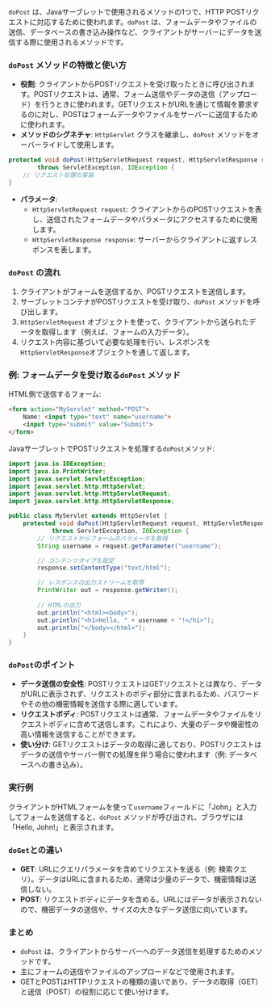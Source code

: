 `doPost` は、Javaサーブレットで使用されるメソッドの1つで、HTTP POSTリクエストに対応するために使われます。`doPost` は、フォームデータやファイルの送信、データベースの書き込み操作など、クライアントがサーバーにデータを送信する際に使用されるメソッドです。

### `doPost` メソッドの特徴と使い方
- **役割**: クライアントからPOSTリクエストを受け取ったときに呼び出されます。POSTリクエストは、通常、フォーム送信やデータの送信（アップロード）を行うときに使われます。GETリクエストがURLを通じて情報を要求するのに対し、POSTはフォームデータやファイルをサーバーに送信するために使われます。
- **メソッドのシグネチャ**: `HttpServlet` クラスを継承し、`doPost` メソッドをオーバーライドして使用します。

```java
protected void doPost(HttpServletRequest request, HttpServletResponse response)
        throws ServletException, IOException {
    // リクエスト処理の実装
}
```

- **パラメータ**:
  - `HttpServletRequest request`: クライアントからのPOSTリクエストを表し、送信されたフォームデータやパラメータにアクセスするために使用します。
  - `HttpServletResponse response`: サーバーからクライアントに返すレスポンスを表します。

### `doPost` の流れ
1. クライアントがフォームを送信するか、POSTリクエストを送信します。
2. サーブレットコンテナがPOSTリクエストを受け取り、`doPost` メソッドを呼び出します。
3. `HttpServletRequest` オブジェクトを使って、クライアントから送られたデータを取得します（例えば、フォームの入力データ）。
4. リクエスト内容に基づいて必要な処理を行い、レスポンスを`HttpServletResponse`オブジェクトを通して返します。

### 例: フォームデータを受け取る`doPost` メソッド

HTML側で送信するフォーム:

```html
<form action="MyServlet" method="POST">
    Name: <input type="text" name="username">
    <input type="submit" value="Submit">
</form>
```

JavaサーブレットでPOSTリクエストを処理する`doPost`メソッド:

```java
import java.io.IOException;
import java.io.PrintWriter;
import javax.servlet.ServletException;
import javax.servlet.http.HttpServlet;
import javax.servlet.http.HttpServletRequest;
import javax.servlet.http.HttpServletResponse;

public class MyServlet extends HttpServlet {
    protected void doPost(HttpServletRequest request, HttpServletResponse response)
            throws ServletException, IOException {
        // リクエストからフォームのパラメータを取得
        String username = request.getParameter("username");

        // コンテンツタイプを設定
        response.setContentType("text/html");

        // レスポンスの出力ストリームを取得
        PrintWriter out = response.getWriter();
        
        // HTMLの出力
        out.println("<html><body>");
        out.println("<h1>Hello, " + username + "!</h1>");
        out.println("</body></html>");
    }
}
```

### `doPost`のポイント
- **データ送信の安全性**: POSTリクエストはGETリクエストとは異なり、データがURLに表示されず、リクエストのボディ部分に含まれるため、パスワードやその他の機密情報を送信する際に適しています。
- **リクエストボディ**: POSTリクエストは通常、フォームデータやファイルをリクエストボディに含めて送信します。これにより、大量のデータや機密性の高い情報を送信することができます。
- **使い分け**: GETリクエストはデータの取得に適しており、POSTリクエストはデータの送信やサーバー側での処理を伴う場合に使われます（例: データベースへの書き込み）。

### 実行例
クライアントがHTMLフォームを使って`username`フィールドに「John」と入力してフォームを送信すると、`doPost` メソッドが呼び出され、ブラウザには「Hello, John!」と表示されます。

### `doGet`との違い
- **GET**: URLにクエリパラメータを含めてリクエストを送る（例: 検索クエリ）。データはURLに含まれるため、通常は少量のデータで、機密情報は送信しない。
- **POST**: リクエストボディにデータを含める。URLにはデータが表示されないので、機密データの送信や、サイズの大きなデータ送信に向いています。

### まとめ
- `doPost` は、クライアントからサーバーへのデータ送信を処理するためのメソッドです。
- 主にフォームの送信やファイルのアップロードなどで使用されます。
- GETとPOSTはHTTPリクエストの種類の違いであり、データの取得（GET）と送信（POST）の役割に応じて使い分けます。
